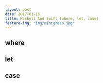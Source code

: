 ```yaml
---
layout: post
date: 2017-01-16
title: Haskell And Swift (where, let, case)
feature-img: "img/mintgreen.jpg"
---
```


where
---

let
---

case
---
